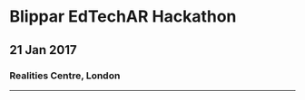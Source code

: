 # Blippar EdTechAR Hackathon
## 21 Jan 2017
### Realities Centre, London
-----------------------------------
